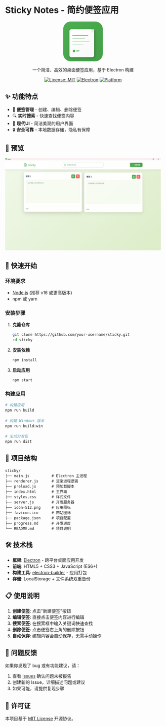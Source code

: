 # Sticky Notes - 简约便签应用

<div align="center">
  <img src="icon-512.png" alt="Sticky Notes Logo" width="128" height="128">
  
  <p>一个简洁、高效的桌面便签应用，基于 Electron 构建</p>
  
  [![License: MIT](https://img.shields.io/badge/License-MIT-yellow.svg)](https://opensource.org/licenses/MIT)
  [![Electron](https://img.shields.io/badge/Electron-38.2.0-blue.svg)](https://electronjs.org/)
  [![Platform](https://img.shields.io/badge/platform-Windows%20%7C%20macOS%20%7C%20Linux-lightgrey.svg)](https://github.com/electron/electron)
</div>

## ✨ 功能特点

- 📝 **便签管理** - 创建、编辑、删除便签
- 🔍 **实时搜索** - 快速查找便签内容
- 🎨 **现代UI** - 简洁美观的用户界面
- 🔒 **安全可靠** - 本地数据存储，隐私有保障

## 📸 预览

![应用截图](./preview.png)

## 🚀 快速开始

### 环境要求

- [Node.js](https://nodejs.org/) (推荐 v16 或更高版本)
- npm 或 yarn

### 安装步骤

1. **克隆仓库**
   ```bash
   git clone https://github.com/your-username/sticky.git
   cd sticky
   ```

2. **安装依赖**
   ```bash
   npm install
   ```

3. **启动应用**
   ```bash
   npm start
   ```

### 构建应用

```bash
# 构建应用
npm run build

# 构建 Windows 版本
npm run build:win

# 生成分发包
npm run dist
```

## 📁 项目结构

```
sticky/
├── main.js          # Electron 主进程
├── renderer.js      # 渲染进程逻辑
├── preload.js       # 预加载脚本
├── index.html       # 主界面
├── styles.css       # 样式文件
├── server.js        # 开发服务器
├── icon-512.png     # 应用图标
├── favicon.ico      # 网站图标
├── package.json     # 项目配置
├── progress.md      # 开发进度
└── README.md        # 项目说明
```

## 🛠️ 技术栈

- **框架**: [Electron](https://electronjs.org/) - 跨平台桌面应用开发
- **前端**: HTML5 + CSS3 + JavaScript (ES6+)
- **构建工具**: [electron-builder](https://www.electron.build/) - 应用打包
- **存储**: LocalStorage + 文件系统双重备份

## 📋 使用说明

1. **创建便签**: 点击"新建便签"按钮
2. **编辑便签**: 直接点击便签内容进行编辑
3. **搜索便签**: 在搜索框中输入关键词快速查找
4. **删除便签**: 点击便签右上角的删除按钮
5. **自动保存**: 编辑内容会自动保存，无需手动操作


## 🐛 问题反馈

如果你发现了 bug 或有功能建议，请：

1. 查看 [Issues](https://github.com/your-username/sticky/issues) 确认问题未被报告
2. 创建新的 Issue，详细描述问题或建议
3. 如果可能，请提供复现步骤

## 📄 许可证

本项目基于 [MIT License](LICENSE) 开源协议。